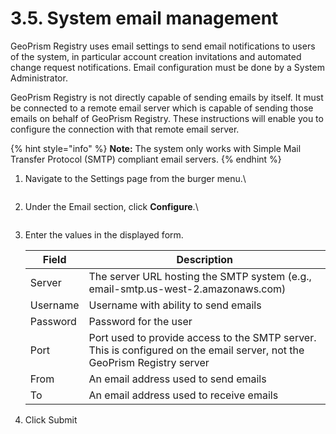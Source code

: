 # 3.5. System email management

GeoPrism Registry uses email settings to send email notifications to users of the system, in particular account creation invitations and automated change request notifications. Email configuration must be done by a System Administrator.

GeoPrism Registry is not directly capable of sending emails by itself. It must be connected to a remote email server which is capable of sending those emails on behalf of GeoPrism Registry. These instructions will enable you to configure the connection with that remote email server.

{% hint style="info" %}
**Note:** The system only works with Simple Mail Transfer Protocol (SMTP) compliant email servers.
{% endhint %}

1.  Navigate to the Settings page from the burger menu.\\

    <figure><img src="https://lh3.googleusercontent.com/A-M7iYl4XCOfduRO8cMqDWsOFCeaajEBm4hx3ApS0xRt7QyVFfuIOgIaokkjw8RcVvwRNH3vTO6_dI2aqntblFbuMqrBr1GyQMEkW0dUsWjBtSDCbw85cAL1SOvFNls4Mf7tveAjpBOt7KKexhEIIdVRLlWoytYx6F1oGhEm4ZdYoxmSvH2m5Z-1" alt=""><figcaption></figcaption></figure>
2.  Under the Email section, click **Configure**.\\

    <figure><img src="https://lh5.googleusercontent.com/ZOkJTcRXypi14doj0e9FN3ni6gwQxORSUwloulUcNibVGl3q7sk7SnzuxLEGgEn4siJeBEElaKYIsiLsnpgW2SefSANWdCRDXwQhiKJSRPA99YhcbHFipPfqzRPe2ACq-BPhEJBM6KF_b2N9lN1SjGM-YcHp2sYeo1LfELkAhCvlPu40frJb6XnS" alt=""><figcaption></figcaption></figure>
3.  Enter the values in the displayed form.

    | Field    | Description                                                                                                              |
    | -------- | ------------------------------------------------------------------------------------------------------------------------ |
    | Server   | The server URL hosting the SMTP system (e.g., email-smtp.us-west-2.amazonaws.com)                                        |
    | Username | Username with ability to send emails                                                                                     |
    | Password | Password for the user                                                                                                    |
    | Port     | Port used to provide access to the SMTP server. This is configured on the email server, not the GeoPrism Registry server |
    | From     | An email address used to send emails                                                                                     |
    | To       | An email address used to receive emails                                                                                  |
4. Click Submit
